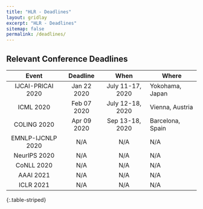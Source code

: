 ```yaml
---
title: "HLR - Deadlines"
layout: gridlay
excerpt: "HLR - Deadlines"
sitemap: false
permalink: /deadlines/
---
```



## Relevant Conference Deadlines

| Event  |  Deadline  | When  |  Where  |
|:-:|:-:|:-:|---|
| IJCAI-PRICAI 2020  | Jan 22 2020  | July 11-17, 2020  | Yokohama, Japan  |
| ICML 2020  | Feb 07 2020   | July 12-18, 2020  | Vienna, Austria  |
| COLING 2020  |  Apr 09 2020  | Sep 13-18, 2020  | Barcelona, Spain  |
| EMNLP-IJCNLP 2020  | N/A  | N/A  | N/A  |
| NeurIPS 2020  | N/A  | N/A  | N/A  |
| CoNLL 2020  | N/A  | N/A  | N/A  |
| AAAI 2021  | N/A  | N/A  | N/A  |
| ICLR 2021  | N/A  | N/A  | N/A  |
{:.table-striped}
